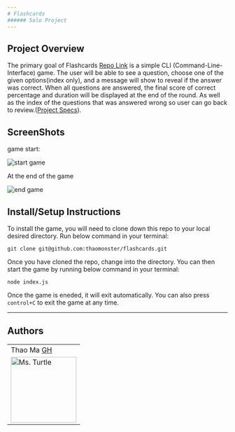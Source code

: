 ```yaml
---
# Flashcards
###### Solo Project
---
```


## Project Overview
The primary goal of Flashcards [Repo Link](https://github.com/thaomonster/flashcards) is a simple CLI (Command-Line-Interface) game. The user will be able to see a question, choose one of the given options(index only), and a message will show to reveal if the answer was correct. When all questions are answered, the final score of correct percentage and duration will be displayed at the end of the round. As well as the index of the questions that was answered wrong so user can go back to review.([Project Specs](https://frontend.turing.io/projects/flash-cards.html)).

## ScreenShots
game start:

![start game](https://media.giphy.com/media/xyvio7MH8hUGFP1I11/giphy.gif)

At the end of the game

![end game](https://media.giphy.com/media/9S9roml4JfXYV9KYTT/giphy.gif)

## Install/Setup Instructions
To install the game, you will need to clone down this repo to your local desired directory. Run below command in your terminal:
```
git clone git@github.com:thaomonster/flashcards.git
```
Once you have cloned the repo, change into the directory. You can then start the game by running below command in your terminal:
```
node index.js
```
Once the game is eneded, it will exit automatically. You can also press `control+C` to exit the game at any time.

---

## Authors
<table>
    <tr>
        <td> Thao Ma <a href="https://github.com/thaomonster">GH</td>
    </tr>
    </tr>

<td><img src="https://avatars3.githubusercontent.com/u/67611512?s=400&u=ef3bac38d4f7d6d8a899d26ce1f0eb169f11bb9b&v=4" alt="Ms. Turtle"
 width="150" height="auto" /></td>
</table>
